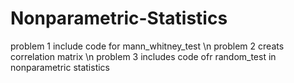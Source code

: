 # Nonparametric-Statistics
problem 1 include code for mann_whitney_test \n
problem 2 creats correlation matrix \n
problem 3 includes code ofr random_test in nonparametric statistics 
